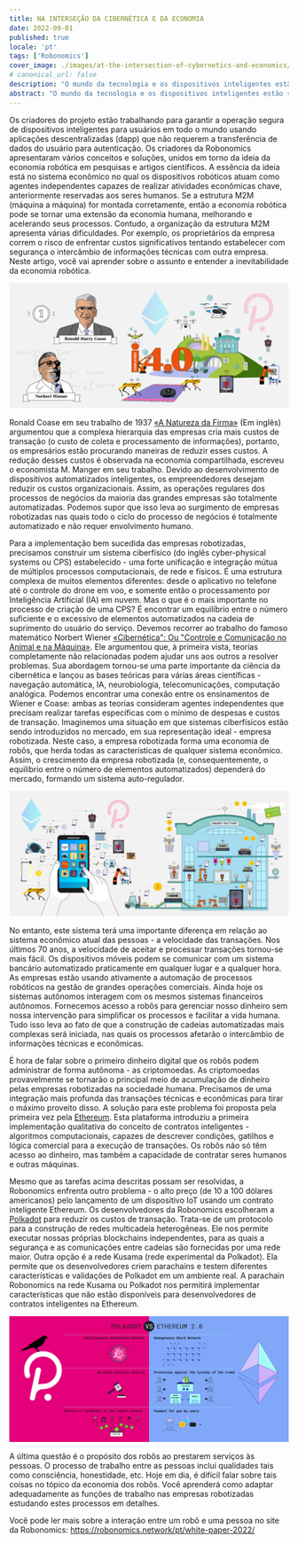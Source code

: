 ```yaml
---
title: NA INTERSEÇÃO DA CIBERNÉTICA E DA ECONOMIA
date: 2022-09-01
published: true
locale: 'pt'
tags: ['Robonomics']
cover_image: ./images/at-the-intersection-of-cybernetics-and-economics/сover_1.jpg
# canonical_url: false
description: "O mundo da tecnologia e os dispositivos inteligentes estão se desenvolvendo intensamente. Novos dispositivos e sistemas aparecem todos os dias. Eles ajudam a simplificar e melhorar a vida humana. Porém, esta não é a única tarefa. Um dos obstáculos às tecnologias robóticas é o alto nível de segurança cibernética dos dispositivos e a privacidade dos dados dos usuários. Os desenvolvedores da Robonomics vêm trabalhando nesta tarefa há 7 anos."
abstract: "O mundo da tecnologia e os dispositivos inteligentes estão se desenvolvendo intensamente. Novos dispositivos e sistemas aparecem todos os dias. Eles ajudam a simplificar e melhorar a vida humana. Porém, esta não é a única tarefa. Um dos obstáculos às tecnologias robóticas é o alto nível de segurança cibernética dos dispositivos e a privacidade dos dados dos usuários. Os desenvolvedores da Robonomics vêm trabalhando nesta tarefa há 7 anos."
---
```


Os criadores do projeto estão trabalhando para garantir a operação segura de dispositivos inteligentes para usuários em todo o mundo usando aplicações descentralizadas (dapp) que não requerem a transferência de dados do usuário para autenticação. Os criadores da Robonomics apresentaram vários conceitos e soluções, unidos em torno da ideia da economia robótica em pesquisas e artigos científicos. A essência da ideia está no sistema econômico no qual os dispositivos robóticos atuam como agentes independentes capazes de realizar atividades econômicas chave, anteriormente reservadas aos seres humanos. Se a estrutura M2M (máquina a máquina) for montada corretamente, então a economia robótica pode se tornar uma extensão da economia humana, melhorando e acelerando seus processos. Contudo, a organização da estrutura M2M apresenta várias dificuldades. Por exemplo, os proprietários da empresa correm o risco de enfrentar custos significativos tentando estabelecer com segurança o intercâmbio de informações técnicas com outra empresa. Neste artigo, você vai aprender sobre o assunto e entender a inevitabilidade da economia robótica.

![Industry 4.0](./images/at-the-intersection-of-cybernetics-and-economics/pic_1.jpg)
 
Ronald Coase em seu trabalho de 1937 [«A Natureza da Firma»](https://www.jstor.org/stable/2626876) (Em inglês) argumentou que a complexa hierarquia das empresas cria mais custos de transação (o custo de coleta e processamento de informações), portanto, os empresários estão procurando maneiras de reduzir esses custos. A redução desses custos é observada na economia compartilhada, escreveu o economista M. Manger em seu trabalho. Devido ao desenvolvimento de dispositivos automatizados inteligentes, os empreendedores desejam reduzir os custos organizacionais. Assim, as operações regulares dos processos de negócios da maioria das grandes empresas são totalmente automatizadas. Podemos supor que isso leva ao surgimento de empresas robotizadas nas quais todo o ciclo do processo de negócios é totalmente automatizado e não requer envolvimento humano.

Para a implementação bem sucedida das empresas robotizadas, precisamos construir um sistema ciberfísico (do inglês cyber-physical systems ou  CPS) estabelecido - uma forte unificação e integração mútua de múltiplos processos computacionais, de rede e físicos. É uma estrutura complexa de muitos elementos diferentes: desde o aplicativo no telefone até o controle do drone em voo, e somente então o processamento por Inteligência Artificial (IA) em nuvem. Mas o que é o mais importante no processo de criação de uma CPS? É encontrar um equilíbrio entre o número suficiente e o excessivo de elementos automatizados na cadeia de suprimento do usuário do serviço. Devemos recorrer ao trabalho do famoso matemático Norbert Wiener [«Cibernética": Ou "Controle e Comunicação no Animal e na Máquina»](https://www.amazon.com.br/Cibern%C3%A9tica-Controle-Comunica%C3%A7%C3%A3o-Animal-M%C3%A1quina/dp/8527311046/ref=sr_1_1?qid=1662055207&refinements=p_27%3ANorbert+Wiener&s=books&sr=1-1). Ele argumentou que, à primeira vista, teorias completamente não relacionadas podem ajudar uns aos outros a resolver problemas. Sua abordagem tornou-se uma parte importante da ciência da cibernética e lançou as bases teóricas para várias áreas científicas - navegação automática, IA, neurobiologia, telecomunicações, computação analógica. Podemos encontrar uma conexão entre os ensinamentos de Wiener e Coase: ambas as teorias consideram agentes independentes que precisam realizar tarefas específicas com o mínimo de despesas e custos de transação. Imaginemos uma situação em que sistemas ciberfísicos estão sendo introduzidos no mercado, em sua representação ideal - empresa robotizada. Neste caso, a empresa robotizada forma uma economia de robôs, que herda todas as características de qualquer sistema econômico. Assim, o crescimento da empresa robotizada (e, consequentemente, o equilíbrio entre o número de elementos automatizados) dependerá do mercado, formando um sistema auto-regulador.

![Smart factory](./images/at-the-intersection-of-cybernetics-and-economics/pic_2.jpg)

No entanto, este sistema terá uma  importante diferença em relação ao sistema econômico atual das pessoas - a velocidade das transações. Nos últimos 70 anos, a velocidade de aceitar e processar transações tornou-se mais fácil. Os dispositivos móveis podem se comunicar com um sistema bancário automatizado praticamente em qualquer lugar e a qualquer hora. As empresas estão usando ativamente a automação de processos robóticos na gestão de grandes operações comerciais. Ainda hoje os sistemas autônomos interagem com os mesmos sistemas financeiros autônomos. Fornecemos acesso a robôs para gerenciar nosso dinheiro sem nossa intervenção para simplificar os processos e facilitar a vida humana. Tudo isso leva ao fato de que a construção de cadeias automatizadas mais complexas será iniciada, nas quais os processos afetarão o intercâmbio de informações técnicas e econômicas.

É hora de falar sobre o primeiro dinheiro digital que os robôs podem administrar de forma autônoma - as criptomoedas. As criptomoedas provavelmente se tornarão o principal meio de acumulação de dinheiro pelas empresas robotizadas na sociedade humana. Precisamos de uma integração mais profunda das transações técnicas e econômicas para tirar o máximo proveito disso. A solução para este problema foi proposta pela primeira vez pela [Ethereum](https://ethereum.org/pt-br/whitepaper/). Esta plataforma introduziu a primeira implementação qualitativa do conceito de contratos inteligentes - algoritmos computacionais, capazes de descrever condições, gatilhos e lógica comercial para a execução de transações. Os robôs não só têm acesso ao dinheiro, mas também a capacidade de contratar seres humanos e outras máquinas.

Mesmo que as tarefas acima descritas possam ser resolvidas, a Robonomics enfrenta outro problema - o alto preço (de 10 a 100 dólares americanos) pelo lançamento de um dispositivo IoT usando um contrato inteligente Ethereum. Os desenvolvedores da Robonomics escolheram a [Polkadot](https://github.com/Panegali/Visao-Geral-de-Polkadot-e-Suas-Consideracoes-de-Design/blob/main/Vis%C3%A3o_Geral_de_Polkadot_e_Suas_Considera%C3%A7%C3%B5es_de_Design.pdf.pdf) para reduzir os custos de transação. Trata-se de um protocolo para a construção de redes multicadeia heterogêneas. Ele nos permite executar nossas próprias blockchains independentes, para as quais a segurança e as comunicações entre cadeias são fornecidas por uma rede maior. Outra opção é a rede Kusama (rede experimental da Polkadot). Ela permite que os desenvolvedores criem parachains e testem diferentes características e validações de Polkadot em um ambiente real. A parachain Robonomics na rede Kusama ou Polkadot nos permitirá implementar características que não estão disponíveis para desenvolvedores de contratos inteligentes na Ethereum.

![Parachains](./images/at-the-intersection-of-cybernetics-and-economics/pic_3.jpg)

A última questão é o propósito dos robôs ao prestarem serviços às pessoas. O processo de trabalho entre as pessoas inclui qualidades tais como consciência, honestidade, etc. Hoje em dia, é difícil falar sobre tais coisas no tópico da economia dos robôs. Você aprenderá como adaptar adequadamente as funções de trabalho nas empresas robotizadas estudando estes processos em detalhes.

Você pode ler mais sobre a interação entre um robô e uma pessoa no site da Robonomics: https://robonomics.network/pt/white-paper-2022/
